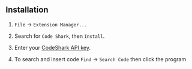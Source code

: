 Installation
------------

1. `File` → `Extension Manager...`

2. Search for `Code Shark`, then `Install`.

3. Enter your [CodeShark API key](https://app.codeshark.live/settings).

4. To search and insert code `Find` → `Search Code` then click the program
